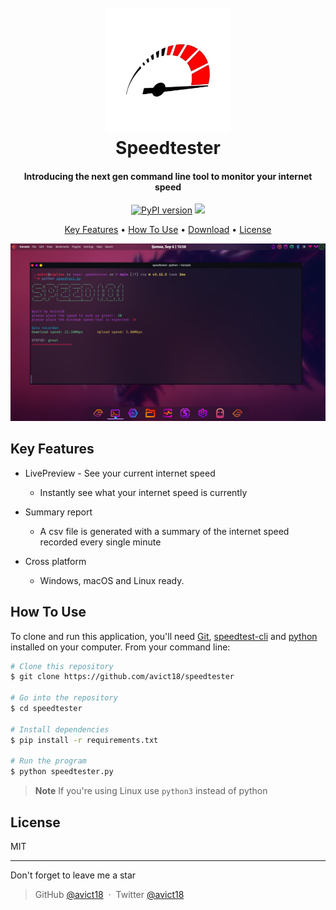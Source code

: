 
<h1 align="center">
  <br>
<img src="Assets/icon.png" alt="speedtester" width="200"></a>
  <br>
  Speedtester
  <br>
</h1>

<h4 align="center">Introducing the next gen command line tool to monitor your internet speed</h4>

<p align="center">
  <a href="https://badge.fury.io/py/pip"><img src="https://badge.fury.io/py/pip.svg" alt="PyPI version" height="18"></a>
  <a href="">
    <img src="https://img.shields.io/badge/License-MIT-yellow.svg">
  </a>
</p>

<p align="center">
  <a href="#key-features">Key Features</a> •
  <a href="#how-to-use">How To Use</a> •
  <a href="#download">Download</a> •
  <a href="#license">License</a>
</p>

![screenshot](Assets/screenshot.png)

## Key Features

* LivePreview - See your current internet speed
  - Instantly see what your internet speed is currently
* Summary report
  - A csv file is generated with a summary of the internet speed recorded every single minute

* Cross platform
  - Windows, macOS and Linux ready.

## How To Use

To clone and run this application, you'll need [Git](https://git-scm.com), [speedtest-cli](https://www.speedtest.net/de/apps/cli) and [python](https://python.org) installed on your computer. From your command line:

```bash
# Clone this repository
$ git clone https://github.com/avict18/speedtester

# Go into the repository
$ cd speedtester

# Install dependencies
$ pip install -r requirements.txt

# Run the program
$ python speedtester.py
```

> **Note**
> If you're using Linux use `python3` instead of python

## License

MIT

---
Don't forget to leave me a star
> GitHub [@avict18](https://github.com/avict18) &nbsp;&middot;&nbsp;
> Twitter [@avict18](https://twitter.com/avict18)

